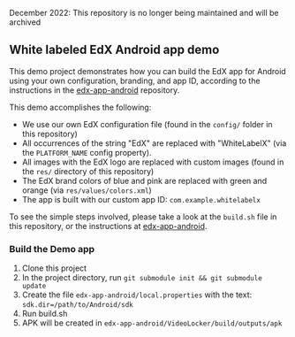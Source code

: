 December 2022: This repository is no longer being maintained and will be archived

## White labeled EdX Android app demo

This demo project demonstrates how you can build the EdX app for Android using your own configuration, branding, and app ID, according to the instructions in the [edx-app-android](https://github.com/edx/edx-app-android) repository.

This demo accomplishes the following:
- We use our own EdX configuration file (found in the `config/` folder in this repository)
- All occurrences of the string "EdX" are replaced with "WhiteLabelX" (via the `PLATFORM_NAME` config property).
- All images with the EdX logo are replaced with custom images (found in the `res/` directory of this repository)
- The EdX brand colors of blue and pink are replaced with green and orange (via `res/values/colors.xml`)
- The app is built with our custom app ID: `com.example.whitelabelx`

To see the simple steps involved, please take a look at the `build.sh` file in this repository, or the instructions at [edx-app-android](https://github.com/edx/edx-app-android).

### Build the Demo app
1. Clone this project
2. In the project directory, run `git submodule init && git submodule update`
3. Create the file `edx-app-android/local.properties` with the text: `sdk.dir=/path/to/Android/sdk`
4. Run build.sh
5. APK will be created in `edx-app-android/VideoLocker/build/outputs/apk`
